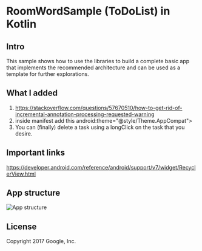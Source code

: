 # RoomWordSample (ToDoList) in Kotlin
## Intro
This sample shows how to use the libraries to build 
a complete basic app that implements the recommended architecture and can be used as a template for further explorations.

## What I added 
1. https://stackoverflow.com/questions/57670510/how-to-get-rid-of-incremental-annotation-processing-requested-warning
1. inside manifest add this android:theme="@style/Theme.AppCompat">
1. You can (finally) delete a task using a longClick on the task that you desire.

## Important links
https://developer.android.com/reference/android/support/v7/widget/RecyclerView.html

## App structure
![App structure](https://codelabs.developers.google.com/codelabs/android-room-with-a-view-kotlin/img/1205d9f95688b35b.png)

## License
Copyright 2017 Google, Inc.
